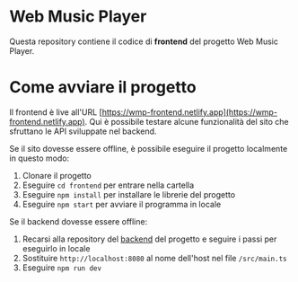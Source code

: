 # Web Music Player

Questa repository contiene il codice di **frontend** del progetto Web Music Player. 

# Come avviare il progetto

Il frontend è live all'URL [https://wmp-frontend.netlify.app](https://wmp-frontend.netlify.app). Qui è possibile testare alcune funzionalità del sito che sfruttano le API sviluppate nel backend.

Se il sito dovesse essere offline, è possibile eseguire il progetto localmente in questo modo:

1. Clonare il progetto
2. Eseguire ```cd frontend``` per entrare nella cartella
4. Eseguire ```npm install``` per installare le librerie del progetto
5. Eseguire ```npm start``` per avviare il programma in locale

Se il backend dovesse essere offline:

1. Recarsi alla repository del [backend](https://github.com/web-music-player/backend) del progetto e seguire i passi per eseguirlo in locale
2. Sostituire ```http://localhost:8080``` al nome dell'host nel file ```/src/main.ts```
3. Eseguire ```npm run dev```
